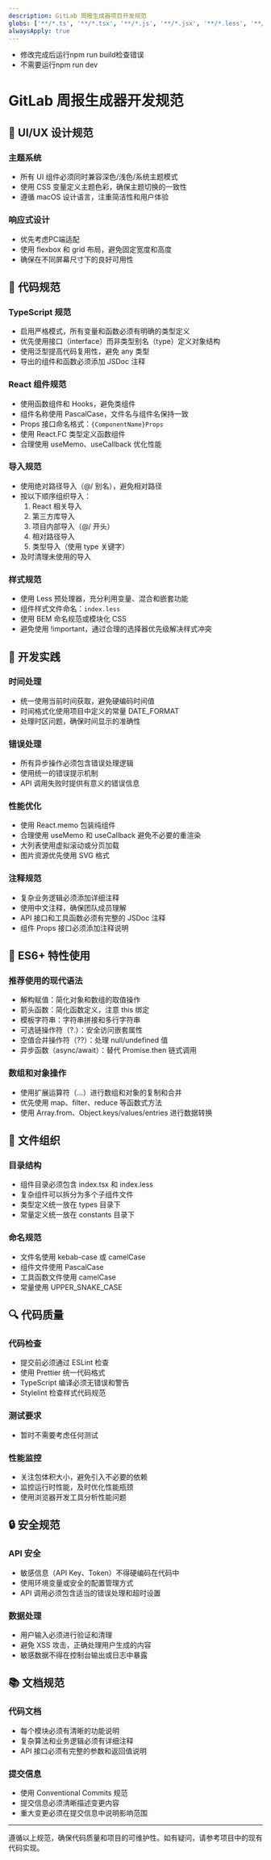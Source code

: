```yaml
---
description: GitLab 周报生成器项目开发规范
globs: ['**/*.ts', '**/*.tsx', '**/*.js', '**/*.jsx', '**/*.less', '**/*.css']
alwaysApply: true
---
```


- 修改完成后运行npm run build检查错误
- 不需要运行npm run dev

# GitLab 周报生成器开发规范

## 🎨 UI/UX 设计规范

### 主题系统

- 所有 UI 组件必须同时兼容深色/浅色/系统主题模式
- 使用 CSS 变量定义主题色彩，确保主题切换的一致性
- 遵循 macOS 设计语言，注重简洁性和用户体验

### 响应式设计

- 优先考虑PC端适配
- 使用 flexbox 和 grid 布局，避免固定宽度和高度
- 确保在不同屏幕尺寸下的良好可用性

## 📝 代码规范

### TypeScript 规范

- 启用严格模式，所有变量和函数必须有明确的类型定义
- 优先使用接口（interface）而非类型别名（type）定义对象结构
- 使用泛型提高代码复用性，避免 any 类型
- 导出的组件和函数必须添加 JSDoc 注释

### React 组件规范

- 使用函数组件和 Hooks，避免类组件
- 组件名称使用 PascalCase，文件名与组件名保持一致
- Props 接口命名格式：`{ComponentName}Props`
- 使用 React.FC 类型定义函数组件
- 合理使用 useMemo、useCallback 优化性能

### 导入规范

- 使用绝对路径导入（@/ 别名），避免相对路径
- 按以下顺序组织导入：
  1. React 相关导入
  2. 第三方库导入
  3. 项目内部导入（@/ 开头）
  4. 相对路径导入
  5. 类型导入（使用 type 关键字）
- 及时清理未使用的导入

### 样式规范

- 使用 Less 预处理器，充分利用变量、混合和嵌套功能
- 组件样式文件命名：`index.less`
- 使用 BEM 命名规范或模块化 CSS
- 避免使用 !important，通过合理的选择器优先级解决样式冲突

## 🔧 开发实践

### 时间处理

- 统一使用当前时间获取，避免硬编码时间值
- 时间格式化使用项目中定义的常量 DATE_FORMAT
- 处理时区问题，确保时间显示的准确性

### 错误处理

- 所有异步操作必须包含错误处理逻辑
- 使用统一的错误提示机制
- API 调用失败时提供有意义的错误信息

### 性能优化

- 使用 React.memo 包装纯组件
- 合理使用 useMemo 和 useCallback 避免不必要的重渲染
- 大列表使用虚拟滚动或分页加载
- 图片资源优先使用 SVG 格式

### 注释规范

- 复杂业务逻辑必须添加详细注释
- 使用中文注释，确保团队成员理解
- API 接口和工具函数必须有完整的 JSDoc 注释
- 组件 Props 接口必须添加注释说明

## 🚀 ES6+ 特性使用

### 推荐使用的现代语法

- 解构赋值：简化对象和数组的取值操作
- 箭头函数：简化函数定义，注意 this 绑定
- 模板字符串：字符串拼接和多行字符串
- 可选链操作符（?.）：安全访问嵌套属性
- 空值合并操作符（??）：处理 null/undefined 值
- 异步函数（async/await）：替代 Promise.then 链式调用

### 数组和对象操作

- 使用扩展运算符（...）进行数组和对象的复制和合并
- 优先使用 map、filter、reduce 等函数式方法
- 使用 Array.from、Object.keys/values/entries 进行数据转换

## 📁 文件组织

### 目录结构

- 组件目录必须包含 index.tsx 和 index.less
- 复杂组件可以拆分为多个子组件文件
- 类型定义统一放在 types 目录下
- 常量定义统一放在 constants 目录下

### 命名规范

- 文件名使用 kebab-case 或 camelCase
- 组件文件使用 PascalCase
- 工具函数文件使用 camelCase
- 常量使用 UPPER_SNAKE_CASE

## 🔍 代码质量

### 代码检查

- 提交前必须通过 ESLint 检查
- 使用 Prettier 统一代码格式
- TypeScript 编译必须无错误和警告
- Stylelint 检查样式代码规范

### 测试要求

- 暂时不需要考虑任何测试

### 性能监控

- 关注包体积大小，避免引入不必要的依赖
- 监控运行时性能，及时优化性能瓶颈
- 使用浏览器开发工具分析性能问题

## 🔒 安全规范

### API 安全

- 敏感信息（API Key、Token）不得硬编码在代码中
- 使用环境变量或安全的配置管理方式
- API 调用必须包含适当的错误处理和超时设置

### 数据处理

- 用户输入必须进行验证和清理
- 避免 XSS 攻击，正确处理用户生成的内容
- 敏感数据不得在控制台输出或日志中暴露

## 📚 文档规范

### 代码文档

- 每个模块必须有清晰的功能说明
- 复杂算法和业务逻辑必须有详细注释
- API 接口必须有完整的参数和返回值说明

### 提交信息

- 使用 Conventional Commits 规范
- 提交信息必须清晰描述变更内容
- 重大变更必须在提交信息中说明影响范围

---

遵循以上规范，确保代码质量和项目的可维护性。如有疑问，请参考项目中的现有代码实现。
